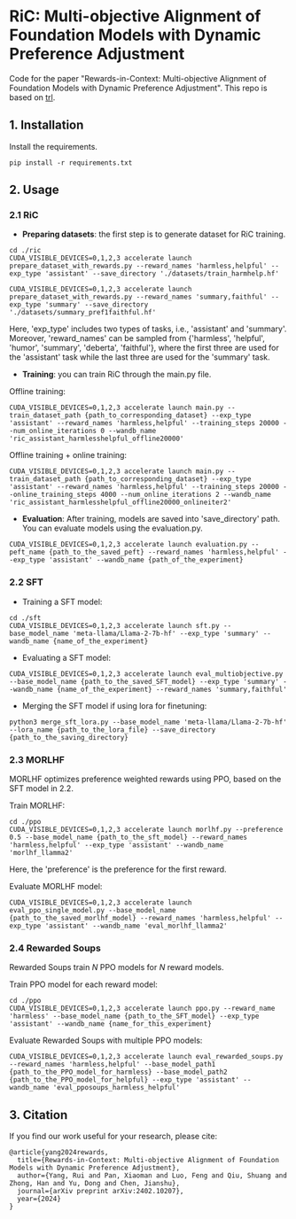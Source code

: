 # RiC: Multi-objective Alignment of Foundation Models with Dynamic Preference Adjustment

Code for the paper "Rewards-in-Context: Multi-objective Alignment of Foundation Models with Dynamic Preference Adjustment". This repo is based on [trl](https://github.com/huggingface/trl).


## 1. Installation
Install the requirements.
```
pip install -r requirements.txt
```

## 2. Usage
### 2.1 RiC
* **Preparing datasets**: the first step is to generate dataset for RiC training.
```
cd ./ric
CUDA_VISIBLE_DEVICES=0,1,2,3 accelerate launch prepare_dataset_with_rewards.py --reward_names 'harmless,helpful' --exp_type 'assistant' --save_directory './datasets/train_harmhelp.hf'
```
```
CUDA_VISIBLE_DEVICES=0,1,2,3 accelerate launch prepare_dataset_with_rewards.py --reward_names 'summary,faithful' --exp_type 'summary' --save_directory './datasets/summary_pref1faithful.hf'
```
Here, 'exp_type' includes two types of tasks, i.e., 'assistant' and 'summary'. Moreover, 'reward_names' can be sampled from \{'harmless', 'helpful', 'humor', 'summary', 'deberta', 'faithful'\}, where the first three are used for the 'assistant' task while the last three are used for the 'summary' task.

* **Training**: you can train RiC through the main.py file.

Offline training:
```
CUDA_VISIBLE_DEVICES=0,1,2,3 accelerate launch main.py --train_dataset_path {path_to_corresponding_dataset} --exp_type 'assistant' --reward_names 'harmless,helpful' --training_steps 20000 --num_online_iterations 0 --wandb_name 'ric_assistant_harmlesshelpful_offline20000'
```
Offline training + online training:
```
CUDA_VISIBLE_DEVICES=0,1,2,3 accelerate launch main.py --train_dataset_path {path_to_corresponding_dataset} --exp_type 'assistant' --reward_names 'harmless,helpful' --training_steps 20000 --online_training_steps 4000 --num_online_iterations 2 --wandb_name 'ric_assistant_harmlesshelpful_offline20000_onlineiter2'
```

* **Evaluation**: After training, models are saved into 'save_directory' path. You can evaluate models using the evaluation.py.
```
CUDA_VISIBLE_DEVICES=0,1,2,3 accelerate launch evaluation.py --peft_name {path_to_the_saved_peft} --reward_names 'harmless,helpful' --exp_type 'assistant' --wandb_name {path_of_the_experiment}
```

### 2.2 SFT
* Training a SFT model:
```
cd ./sft
CUDA_VISIBLE_DEVICES=0,1,2,3 accelerate launch sft.py --base_model_name 'meta-llama/Llama-2-7b-hf' --exp_type 'summary' --wandb_name {name_of_the_experiment} 
```
* Evaluating a SFT model:
```
CUDA_VISIBLE_DEVICES=0,1,2,3 accelerate launch eval_multiobjective.py --base_model_name {path_to_the_saved_SFT_model} --exp_type 'summary' --wandb_name {name_of_the_experiment} --reward_names 'summary,faithful'
```

* Merging the SFT model if using lora for finetuning:
```
python3 merge_sft_lora.py --base_model_name 'meta-llama/Llama-2-7b-hf' --lora_name {path_to_the_lora_file} --save_directory {path_to_the_saving_directory}
```

### 2.3 MORLHF 
MORLHF optimizes preference weighted rewards using PPO, based on the SFT model in 2.2.

Train MORLHF:
```
cd ./ppo
CUDA_VISIBLE_DEVICES=0,1,2,3 accelerate launch morlhf.py --preference 0.5 --base_model_name {path_to_the_sft_model} --reward_names 'harmless,helpful' --exp_type 'assistant' --wandb_name 'morlhf_llamma2'
```
Here, the 'preference' is the preference for the first reward.

Evaluate MORLHF model:
```
CUDA_VISIBLE_DEVICES=0,1,2,3 accelerate launch eval_ppo_single_model.py --base_model_name {path_to_the_saved_morlhf_model} --reward_names 'harmless,helpful' --exp_type 'assistant' --wandb_name 'eval_morlhf_llamma2'
```

### 2.4 Rewarded Soups
Rewarded Soups train $N$ PPO models for $N$ reward models.  

Train PPO model for each reward model:
```
cd ./ppo
CUDA_VISIBLE_DEVICES=0,1,2,3 accelerate launch ppo.py --reward_name 'harmless' --base_model_name {path_to_the_SFT_model} --exp_type 'assistant' --wandb_name {name_for_this_experiment}
```
Evaluate Rewarded Soups with multiple PPO models:
```
CUDA_VISIBLE_DEVICES=0,1,2,3 accelerate launch eval_rewarded_soups.py --reward_names 'harmless,helpful' --base_model_path1 {path_to_the_PPO_model_for_harmless} --base_model_path2 {path_to_the_PPO_model_for_helpful} --exp_type 'assistant' --wandb_name 'eval_pposoups_harmless_helpful'
```


## 3. Citation
If you find our work useful for your research, please cite:
```
@article{yang2024rewards,
  title={Rewards-in-Context: Multi-objective Alignment of Foundation Models with Dynamic Preference Adjustment},
  author={Yang, Rui and Pan, Xiaoman and Luo, Feng and Qiu, Shuang and Zhong, Han and Yu, Dong and Chen, Jianshu},
  journal={arXiv preprint arXiv:2402.10207},
  year={2024}
}
```